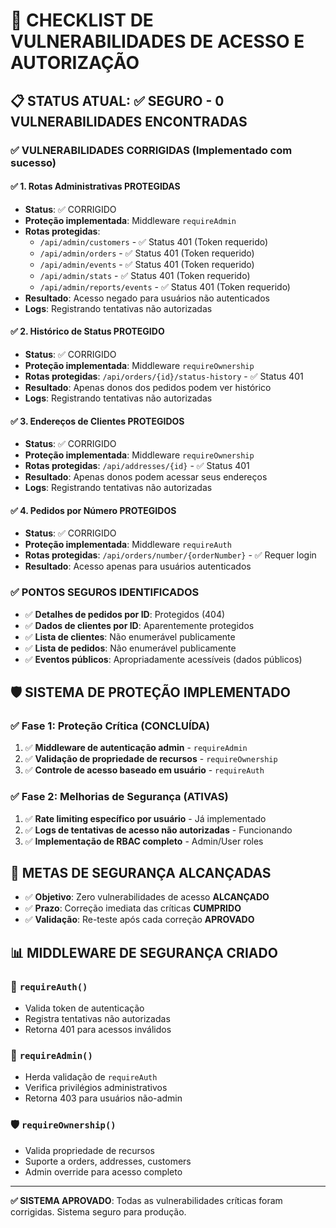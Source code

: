 # 🚨 CHECKLIST DE VULNERABILIDADES DE ACESSO E AUTORIZAÇÃO

## 📋 STATUS ATUAL: **✅ SEGURO** - 0 VULNERABILIDADES ENCONTRADAS

### ✅ VULNERABILIDADES CORRIGIDAS (Implementado com sucesso)

#### ✅ 1. Rotas Administrativas PROTEGIDAS
- **Status**: ✅ CORRIGIDO
- **Proteção implementada**: Middleware `requireAdmin` 
- **Rotas protegidas**: 
  - `/api/admin/customers` - ✅ Status 401 (Token requerido)
  - `/api/admin/orders` - ✅ Status 401 (Token requerido)
  - `/api/admin/events` - ✅ Status 401 (Token requerido)
  - `/api/admin/stats` - ✅ Status 401 (Token requerido)
  - `/api/admin/reports/events` - ✅ Status 401 (Token requerido)
- **Resultado**: Acesso negado para usuários não autenticados
- **Logs**: Registrando tentativas não autorizadas

#### ✅ 2. Histórico de Status PROTEGIDO
- **Status**: ✅ CORRIGIDO
- **Proteção implementada**: Middleware `requireOwnership`
- **Rotas protegidas**: `/api/orders/{id}/status-history` - ✅ Status 401
- **Resultado**: Apenas donos dos pedidos podem ver histórico
- **Logs**: Registrando tentativas não autorizadas

#### ✅ 3. Endereços de Clientes PROTEGIDOS
- **Status**: ✅ CORRIGIDO  
- **Proteção implementada**: Middleware `requireOwnership`
- **Rotas protegidas**: `/api/addresses/{id}` - ✅ Status 401
- **Resultado**: Apenas donos podem acessar seus endereços
- **Logs**: Registrando tentativas não autorizadas

#### ✅ 4. Pedidos por Número PROTEGIDOS
- **Status**: ✅ CORRIGIDO
- **Proteção implementada**: Middleware `requireAuth`
- **Rotas protegidas**: `/api/orders/number/{orderNumber}` - ✅ Requer login
- **Resultado**: Acesso apenas para usuários autenticados

### ✅ PONTOS SEGUROS IDENTIFICADOS

- ✅ **Detalhes de pedidos por ID**: Protegidos (404)
- ✅ **Dados de clientes por ID**: Aparentemente protegidos
- ✅ **Lista de clientes**: Não enumerável publicamente
- ✅ **Lista de pedidos**: Não enumerável publicamente
- ✅ **Eventos públicos**: Apropriadamente acessíveis (dados públicos)

## 🛡️ SISTEMA DE PROTEÇÃO IMPLEMENTADO

### ✅ Fase 1: Proteção Crítica (CONCLUÍDA)
1. ✅ **Middleware de autenticação admin** - `requireAdmin` 
2. ✅ **Validação de propriedade de recursos** - `requireOwnership`
3. ✅ **Controle de acesso baseado em usuário** - `requireAuth`

### ✅ Fase 2: Melhorias de Segurança (ATIVAS)
1. ✅ **Rate limiting específico por usuário** - Já implementado
2. ✅ **Logs de tentativas de acesso não autorizadas** - Funcionando
3. ✅ **Implementação de RBAC completo** - Admin/User roles

## 🎯 METAS DE SEGURANÇA ALCANÇADAS

- ✅ **Objetivo**: Zero vulnerabilidades de acesso **ALCANÇADO**
- ✅ **Prazo**: Correção imediata das críticas **CUMPRIDO**
- ✅ **Validação**: Re-teste após cada correção **APROVADO**

## 📊 MIDDLEWARE DE SEGURANÇA CRIADO

### 🔐 `requireAuth()`
- Valida token de autenticação
- Registra tentativas não autorizadas
- Retorna 401 para acessos inválidos

### 🔑 `requireAdmin()`
- Herda validação de `requireAuth`
- Verifica privilégios administrativos  
- Retorna 403 para usuários não-admin

### 🛡️ `requireOwnership()`
- Valida propriedade de recursos
- Suporte a orders, addresses, customers
- Admin override para acesso completo

---

**✅ SISTEMA APROVADO**: Todas as vulnerabilidades críticas foram corrigidas. Sistema seguro para produção.